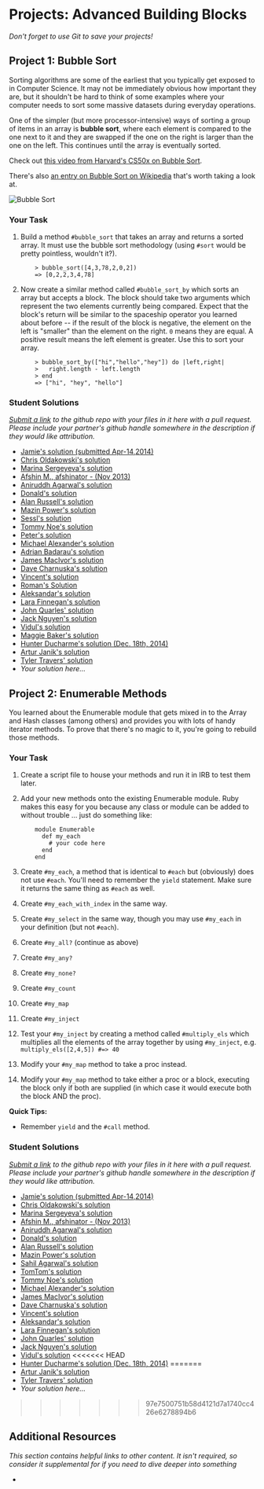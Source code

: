 # Projects: Advanced Building Blocks
<!-- *Estimated Time: 4-8 hrs* -->

*Don't forget to use Git to save your projects!*

## Project 1: Bubble Sort

Sorting algorithms are some of the earliest that you typically get exposed to in Computer Science.  It may not be immediately obvious how important they are, but it shouldn't be hard to think of some examples where your computer needs to sort some massive datasets during everyday operations.

One of the simpler (but more processor-intensive) ways of sorting a group of items in an array is **bubble sort**, where each element is compared to the one next to it and they are swapped if the one on the right is larger than the one on the left.  This continues until the array is eventually sorted.

Check out [this video from Harvard's CS50x on Bubble Sort](http://cs50.tv/2012/fall/shorts/bubble_sort/bubble_sort-720p.mp4).

There's also [an entry on Bubble Sort on Wikipedia](http://en.wikipedia.org/wiki/Bubble_sort) that's worth taking a look at.

![Bubble Sort](http://upload.wikimedia.org/wikipedia/commons/c/c8/Bubble-sort-example-300px.gif)

### Your Task

1. Build a method `#bubble_sort` that takes an array and returns a sorted array.  It must use the bubble sort methodology (using `#sort` would be pretty pointless, wouldn't it?).

    ```language-bash
        > bubble_sort([4,3,78,2,0,2])
        => [0,2,2,3,4,78]
    ```

2. Now create a similar method called `#bubble_sort_by` which sorts an array but accepts a block.  The block should take two arguments which represent the two elements currently being compared.  Expect that the block's return will be similar to the spaceship operator you learned about before -- if the result of the block is negative, the element on the left is "smaller" than the element on the right.  `0` means they are equal.  A positive result means the left element is greater.  Use this to sort your array.

    ```language-bash
        > bubble_sort_by(["hi","hello","hey"]) do |left,right|
        >   right.length - left.length
        > end
        => ["hi", "hey", "hello"]
    ```

### Student Solutions

*[Submit a link](http://github.com/TheOdinProject/curriculum/blob/master/contributing.md) to the github repo with your files in it here with a pull request.  Please include your partner's github handle somewhere in the description if they would like attribution.*

* [Jamie's solution (submitted Apr-14,2014)](https://github.com/Jberczel/odin-projects/blob/master/ruby_advanced/project1.rb)
* [Chris Oldakowski's solution](https://github.com/krzysieko/theodinproject/blob/master/advanced_ruby_blocks/bubble_sort.rb)
* [Marina Sergeyeva's solution](https://github.com/imousterian/OdinProject/blob/master/Project2_2_Ruby_AdvancedBlocks/bubble_sort.rb)
* [Afshin M., afshinator - (Nov 2013)](https://github.com/afshinator/playground/tree/master/Ruby-AdvancedBuildingBlocks)
* [Aniruddh Agarwal's solution](https://github.com/aniruddhagarwal/odin-projects/blob/master/bubble_sort/bubble_sort.rb)
* [Donald's solution](https://github.com/donaldali/odin-ruby/tree/master/project_adv_building_blocks)
* [Alan Russell's solution](https://github.com/ajrussellaudio/adv_build_blocks/blob/master/bubble_sort.rb)
* [Mazin Power's solution](https://github.com/muzfuz/CodeLessons/blob/master/RubyBuildingBlocks/bubble.rb)
* [Sessl's solution](https://github.com/Sessl/ruby_work/blob/master/bubble_sort.rb)
* [Tommy Noe's solution](https://github.com/thomasjnoe/ruby-project-2/blob/master/bubble_sort.rb)
* [Peter's solution](https://github.com/peterhurford/sorts/blob/master/bubblesort.rb)
* [Michael Alexander's solution](https://github.com/betweenparentheses/project_advanced_bldg_blocks/blob/master/bubble_sort.rb)
* [Adrian Badarau's solution](https://github.com/adrianbadarau/Project-Odin-Work-Files/blob/master/bubble_sort.rb)
* [James MacIvor's solution](https://github.com/RobotOptimist/bubblesort)
* [Dave Charnuska's solution](https://github.com/charleszardo/Odin_Project/blob/master/bubble_sort.rb)
* [Vincent's solution](https://github.com/wingyu/Advanced_Building_Blocks/tree/master)
* [Roman's Solution](https://github.com/RomanADavis/Ruby-Building-Blocks/tree/master/bubble_sort)
* [Aleksandar's solution](https://github.com/Rodic/Odin-Ruby-Projects/blob/master/Projects:%20Advanced%20Building%20Blocks/lib/bubble_sort.rb)
* [Lara Finnegan's solution](https://github.com/lcf0285/Ruby_Building_Blocks)
* [John Quarles' solution](https://github.com/johnwquarles/Ruby-Advanced-Building-Blocks/blob/master/bubble_sort.rb)
* [Jack Nguyen's solution](http://github.com/jnguyen85/projects-advanced-building-blocks/blob/master/01_bubble_sort/bubble_sort.rb)
* [Vidul's solution](https://github.com/viparthasarathy/bubble_sort/blob/master/bubble_sort_method.rb)
* [Maggie Baker's solution](https://github.com/maggiedbaker/Odin_Project/blob/master/bubble_sort.rb)
* [Hunter Ducharme's solution (Dec. 18th, 2014)](https://github.com/hgducharme/Playground/blob/master/odin_projects/ruby_programming/advanced_building_blocks/bubble_sort.rb)
* [Artur Janik's solution](https://github.com/ArturJanik/abbproject1/blob/master/p1-bubble.rb)
* [Tyler Travers' solution](https://github.com/ttravers17/the_odin_project/tree/master/advanced_building_blocks)
* *Your solution here...*


## Project 2: Enumerable Methods

You learned about the Enumerable module that gets mixed in to the Array and Hash classes (among others) and provides you with lots of handy iterator methods.  To prove that there's no magic to it, you're going to rebuild those methods.

### Your Task
1. Create a script file to house your methods and run it in IRB to test them later.
2. Add your new methods onto the existing Enumerable module.  Ruby makes this easy for you because any class or module can be added to without trouble ... just do something like:

    ```language-ruby
        module Enumerable
          def my_each
            # your code here
          end
        end
    ```

1. Create `#my_each`, a method that is identical to `#each` but (obviously) does not use `#each`.  You'll need to remember the `yield` statement.  Make sure it returns the same thing as `#each` as well.
2. Create `#my_each_with_index` in the same way.
3. Create `#my_select` in the same way, though you may use `#my_each` in your definition (but not `#each`).
4. Create `#my_all?` (continue as above)
5. Create `#my_any?`
6. Create `#my_none?`
6. Create `#my_count`
4. Create `#my_map`
6. Create `#my_inject`
7. Test your `#my_inject` by creating a method called `#multiply_els` which multiplies all the elements of the array together by using `#my_inject`, e.g. `multiply_els([2,4,5]) #=> 40`
7. Modify your `#my_map` method to take a proc instead.
8. Modify your `#my_map` method to take either a proc or a block, executing the block only if both are supplied (in which case it would execute both the block AND the proc).

**Quick Tips:**

* Remember `yield` and the `#call` method.

### Student Solutions

*[Submit a link](http://github.com/TheOdinProject/curriculum/blob/master/contributing.md) to the github repo with your files in it here with a pull request.  Please include your partner's github handle somewhere in the description if they would like attribution.*

* [Jamie's solution (submitted Apr-14,2014)](https://github.com/Jberczel/odin-projects/blob/master/ruby_advanced/project2.rb)
* [Chris Oldakowski's solution](https://github.com/krzysieko/theodinproject/blob/master/advanced_ruby_blocks/enumerable.rb)
* [Marina Sergeyeva's solution](https://github.com/imousterian/OdinProject/blob/master/Project2_2_Ruby_AdvancedBlocks/MyEnumerable.rb)  
* [Afshin M., afshinator - (Nov 2013)](https://github.com/afshinator/playground/tree/master/Ruby-AdvancedBuildingBlocks)
* [Aniruddh Agarwal's solution](https://github.com/aniruddhagarwal/odin-projects/blob/master/enumerables.rb)
* [Donald's solution](https://github.com/donaldali/odin-ruby/tree/master/project_adv_building_blocks)
* [Alan Russell's solution](https://github.com/ajrussellaudio/adv_build_blocks/blob/master/enumerable_methods.rb)
* [Mazin Power's solution](https://github.com/muzfuz/CodeLessons/blob/master/RubyBuildingBlocks/enumerable.rb)
* [Sahil Agarwal's solution](https://github.com/sahilda/the_odin_project/tree/master/ruby-advanced-building-blocks)
* [TomTom's solution](https://github.com/tim5046/projectOdin/blob/master/AdvancedBuildingBlocks/enumerable_methods.rb)
* [Tommy Noe's solution](https://github.com/thomasjnoe/ruby-project-2/blob/master/my_enumerable.rb)
* [Michael Alexander's solution](https://github.com/betweenparentheses/project_advanced_bldg_blocks/blob/master/my_enumerable.rb)
* [James MacIvor's solution](https://github.com/RobotOptimist/enumerable)
* [Dave Charnuska's solution](https://github.com/charleszardo/Odin_Project/blob/master/enumerable.rb)
* [Vincent's solution](https://github.com/wingyu/Advanced_Building_Blocks/tree/master)
* [Aleksandar's solution](https://github.com/Rodic/Odin-Ruby-Projects/blob/master/Projects:%20Advanced%20Building%20Blocks/lib/enum.rb)
* [Lara Finnegan's solution](https://github.com/lcf0285/Ruby_Building_Blocks/blob/master/enumerable_methods.rb)
* [John Quarles' solution](https://github.com/johnwquarles/Ruby-Advanced-Building-Blocks/blob/master/enumerable.rb)
* [Jack Nguyen's solution](http://github.com/jnguyen85/projects-advanced-building-blocks/blob/master/02_enumerables/enumerable.rb)
* [Vidul's solution](https://github.com/viparthasarathy/enumerable_methods/blob/master/enumerable.rb)
<<<<<<< HEAD
* [Hunter Ducharme's solution (Dec. 18th, 2014)](https://github.com/hgducharme/Playground/blob/master/odin_projects/ruby_programming/advanced_building_blocks/enumberable_methods.rb)
=======
* [Artur Janik's solution](https://github.com/ArturJanik/abbproject2/blob/master/p2-enum.rb)
* [Tyler Travers' solution](https://github.com/ttravers17/the_odin_project/tree/master/advanced_building_blocks)
* *Your solution here...*
>>>>>>> 97e7500751b58d4121d7a1740cc426e6278894b6


## Additional Resources

*This section contains helpful links to other content. It isn't required, so consider it supplemental for if you need to dive deeper into something*


*
